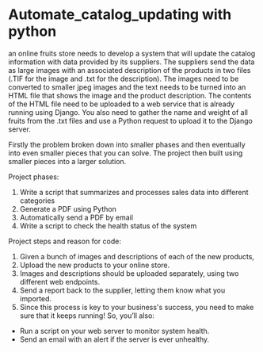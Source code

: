 # Automate_catalog_updating with python
 an online fruits store needs to develop a system that will update the catalog information with data provided by its suppliers. The suppliers send the data as large images with an associated description of the products in two files (.TIF for the image and .txt for the description). The images need to be converted to smaller jpeg images and the text needs to be turned into an HTML file that shows the image and the product description. The contents of the HTML file need to be uploaded to a web service that is already running using Django. You also need to gather the name and weight of all fruits from the .txt files and use a Python request to upload it to the Django server.

Firstly the problem broken down into smaller phases and then eventually into even smaller pieces
that you can solve. The project then built using smaller pieces into a larger solution. 

Project phases:
1) Write a script that summarizes and processes sales data into different categories
2) Generate a PDF using Python
3) Automatically send a PDF by email
4) Write a script to check the health status of the system


Project steps and reason for code: 

1) Given a bunch of images and descriptions of each of the new products, 
2) Upload the new products to your online store. 
3) Images and descriptions should be uploaded separately, using two different web endpoints.
4) Send a report back to the supplier, letting them know what you imported.
5) Since this process is key to your business's success, you need to make sure that it keeps 
running! So, you’ll also:
- Run a script on your web server to monitor system health.
- Send an email with an alert if the server is ever unhealthy.
